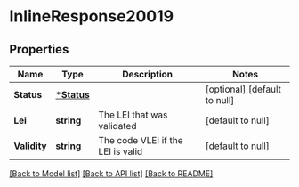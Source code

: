 # InlineResponse20019

## Properties
Name | Type | Description | Notes
------------ | ------------- | ------------- | -------------
**Status** | [***Status**](Status.md) |  | [optional] [default to null]
**Lei** | **string** | The LEI that was validated | [default to null]
**Validity** | **string** | The code VLEI if the LEI is valid | [default to null]

[[Back to Model list]](../README.md#documentation-for-models) [[Back to API list]](../README.md#documentation-for-api-endpoints) [[Back to README]](../README.md)

